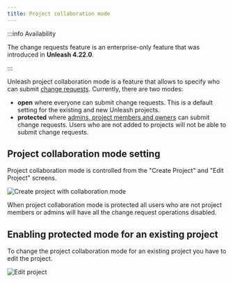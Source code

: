```yaml
---
title: Project collaboration mode
---
```


:::info Availability

The change requests feature is an enterprise-only feature that was introduced in **Unleash 4.22.0**.

:::

Unleash project collaboration mode is a feature that allows to specify who can submit [change requests](change-requests.md). Currently, there are two modes:
- **open** where everyone can submit change requests. This is a default setting for the existing and new Unleash projects.
- **protected** where [admins, project members and owners](rbac.md#standard-roles) can submit change requests. Users who are not added to projects will not be able to submit change requests.

## Project collaboration mode setting

Project collaboration mode is controlled from the "Create Project" and "Edit Project" screens.

![Create project with collaboration mode](/img/collaboration-mode.png)

When project collaboration mode is protected all users who are not project members or admins will have all the
change request operations disabled.

## Enabling protected mode for an existing project

To change the project collaboration mode for an existing project you have to edit the project.

![Edit project](/img/edit-project.png)
